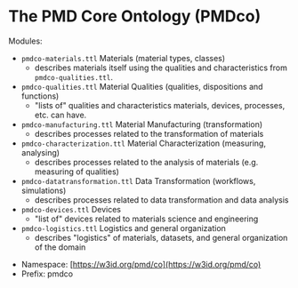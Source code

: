 # The PMD Core Ontology (PMDco) 

Modules:

 - ```pmdco-materials.ttl``` Materials (material types, classes)
 	- describes materials itself using the qualities and characteristics from ```pmdco-qualities.ttl```. 
 - ```pmdco-qualities.ttl``` Material Qualities (qualities, dispositions and functions)
 	- "lists of" qualities and characteristics materials, devices, processes, etc. can have.
 - ```pmdco-manufacturing.ttl``` Material Manufacturing (transformation)
 	- describes processes related to the transformation of materials
 - ```pmdco-characterization.ttl``` Material Characterization (measuring, analysing)
 	- describes processes related to the analysis of materials (e.g. measuring of qualities)	
 - ```pmdco-datatransformation.ttl``` Data Transformation (workflows, simulations)
 	- describes processes related to data transformation and data analysis
 - ```pmdco-devices.ttl``` Devices
   - "list of" devices related to materials science and engineering	
 - ```pmdco-logistics.ttl``` Logistics and general organization
   - describes "logistics" of materials, datasets, and general organization of the domain
 

* Namespace: [https://w3id.org/pmd/co](https://w3id.org/pmd/co)
* Prefix: pmdco



